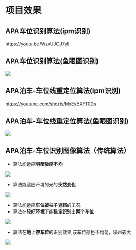 # 项目效果
## APA车位识别算法(ipm识别)

https://youtu.be/WzvUJCJ7ylI

## APA车位识别算法(鱼眼图识别)

![](img/psd.gif)

## APA泊车-车位线重定位算法(ipm识别)

https://youtube.com/shorts/MxEy5XFT0Ds

## APA泊车-车位线重定位算法(鱼眼图识别)

![](img/relocate.gif)

##  APA泊车-车位识别图像算法（传统算法）

*   算法能适应**明暗极度不均**

![](img/apa_output3.gif)

*   算法能适应环境的光的**突然变化** 

![](img/apa_output1.gif)

*   算法能适应**车位被柱子遮挡**的工况
*   算法在**较好环境**下能**稳定识别**出**两个车位**

![](img/apa_output2.gif)

*   算法在**地上停车位**的识别效果,该车位颜色不均匀，噪声较大

![](img/apa_output.gif)
